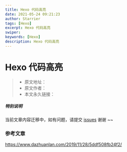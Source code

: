 ```yaml
---
title: Hexo 代码高亮
date: 2021-05-24 09:21:23
author: Starrier
tags: [Hexo]
excerpt: Hexo 代码高亮
swiper:
keywords: [Hexo]
description: Hexo 代码高亮
---
```


# Hexo 代码高亮

> * 原文地址：[]()
> * 原文作者：[]()
> * 本文永久链接：[]()

##### **特别说明**

当前文章内容迁移中，如有问题，请提交 [issues](https://github.com/Starrier/starrier.github.io/issues) 谢谢 ~~


### 参考文章

https://www.dazhuanlan.com/2019/11/28/5ddf508fb24f2/
